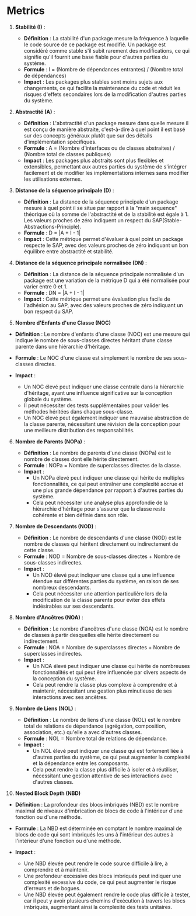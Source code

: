 # Metrics

1. **Stabilité (I)** :
   - **Définition** : La stabilité d'un package mesure la fréquence à laquelle le code source de ce package est modifié. Un package est considéré comme stable s'il subit rarement des modifications, ce qui signifie qu'il fournit une base fiable pour d'autres parties du système.
   - **Formule** : I = (Nombre de dépendances entrantes) / (Nombre total de dépendances)
   - **Impact** : Les packages plus stables sont moins sujets aux changements, ce qui facilite la maintenance du code et réduit les risques d'effets secondaires lors de la modification d'autres parties du système.

2. **Abstractité (A)** :
   - **Définition** : L'abstractité d'un package mesure dans quelle mesure il est conçu de manière abstraite, c'est-à-dire à quel point il est basé sur des concepts généraux plutôt que sur des détails d'implémentation spécifiques.
   - **Formule** : A = (Nombre d'interfaces ou de classes abstraites) / (Nombre total de classes publiques)
   - **Impact** : Les packages plus abstraits sont plus flexibles et extensibles, permettant aux autres parties du système de s'intégrer facilement et de modifier les implémentations internes sans modifier les utilisations externes.

3. **Distance de la séquence principale (D)** :
   - **Définition** : La distance de la séquence principale d'un package mesure à quel point il se situe par rapport à la "main sequence" théorique où la somme de l'abstractité et de la stabilité est égale à 1. Les valeurs proches de zéro indiquent un respect du SAP(Stable-Abstractions-Principle).
   - **Formule** : D = |A + I - 1|
   - **Impact** : Cette métrique permet d'évaluer à quel point un package respecte le SAP, avec des valeurs proches de zéro indiquant un bon équilibre entre abstractité et stabilité.

4. **Distance de la séquence principale normalisée (DN)** :
   - **Définition** : La distance de la séquence principale normalisée d'un package est une variation de la métrique D qui a été normalisée pour varier entre 0 et 1.
   - **Formule** : DN = |A + I - 1|
   - **Impact** : Cette métrique permet une évaluation plus facile de l'adhésion au SAP, avec des valeurs proches de zéro indiquant un bon respect du SAP.

5. **Nombre d'Enfants d'une Classe (NOC)**

- **Définition** : Le nombre d'enfants d'une classe (NOC) est une mesure qui indique le nombre de sous-classes directes héritant d'une classe parente dans une hiérarchie d'héritage.

- **Formule** : Le NOC d'une classe est simplement le nombre de ses sous-classes directes.

- **Impact** : 
  - Un NOC élevé peut indiquer une classe centrale dans la hiérarchie d'héritage, ayant une influence significative sur la conception globale du système.
  - Il peut nécessiter des tests supplémentaires pour valider les méthodes héritées dans chaque sous-classe.
  - Un NOC élevé peut également indiquer une mauvaise abstraction de la classe parente, nécessitant une révision de la conception pour une meilleure distribution des responsabilités.

6. **Nombre de Parents (NOPa)** :
   - **Définition** : Le nombre de parents d'une classe (NOPa) est le nombre de classes dont elle hérite directement.
   - **Formule** : NOPa = Nombre de superclasses directes de la classe.
   - **Impact** :
     - Un NOPa élevé peut indiquer une classe qui hérite de multiples fonctionnalités, ce qui peut entraîner une complexité accrue et une plus grande dépendance par rapport à d'autres parties du système.
     - Cela peut nécessiter une analyse plus approfondie de la hiérarchie d'héritage pour s'assurer que la classe reste cohérente et bien définie dans son rôle.

7. **Nombre de Descendants (NOD)** :
   - **Définition** : Le nombre de descendants d'une classe (NOD) est le nombre de classes qui héritent directement ou indirectement de cette classe.
   - **Formule** : NOD = Nombre de sous-classes directes + Nombre de sous-classes indirectes.
   - **Impact** :
     - Un NOD élevé peut indiquer une classe qui a une influence étendue sur différentes parties du système, en raison de ses nombreux descendants.
     - Cela peut nécessiter une attention particulière lors de la modification de la classe parente pour éviter des effets indésirables sur ses descendants.

8. **Nombre d'Ancêtres (NOA)** :
   - **Définition** : Le nombre d'ancêtres d'une classe (NOA) est le nombre de classes à partir desquelles elle hérite directement ou indirectement.
   - **Formule** : NOA = Nombre de superclasses directes + Nombre de superclasses indirectes.
   - **Impact** :
     - Un NOA élevé peut indiquer une classe qui hérite de nombreuses fonctionnalités et qui peut être influencée par divers aspects de la conception du système.
     - Cela peut rendre la classe plus complexe à comprendre et à maintenir, nécessitant une gestion plus minutieuse de ses interactions avec ses ancêtres.

9. **Nombre de Liens (NOL)** :
   - **Définition** : Le nombre de liens d'une classe (NOL) est le nombre total de relations de dépendance (agrégation, composition, association, etc.) qu'elle a avec d'autres classes.
   - **Formule** : NOL = Nombre total de relations de dépendance.
   - **Impact** :
     - Un NOL élevé peut indiquer une classe qui est fortement liée à d'autres parties du système, ce qui peut augmenter la complexité et la dépendance entre les composants.
     - Cela peut rendre la classe plus difficile à isoler et à réutiliser, nécessitant une gestion attentive de ses interactions avec d'autres classes.

10. **Nested Block Depth (NBD)**

- **Définition** : La profondeur des blocs imbriqués (NBD) est le nombre maximal de niveaux d'imbrication de blocs de code à l'intérieur d'une fonction ou d'une méthode.
  
- **Formule** : La NBD est déterminée en comptant le nombre maximal de blocs de code qui sont imbriqués les uns à l'intérieur des autres à l'intérieur d'une fonction ou d'une méthode.

- **Impact** :
  - Une NBD élevée peut rendre le code source difficile à lire, à comprendre et à maintenir.
  - Une profondeur excessive des blocs imbriqués peut indiquer une complexité excessive du code, ce qui peut augmenter le risque d'erreurs et de bogues.
  - Une NBD élevée peut également rendre le code plus difficile à tester, car il peut y avoir plusieurs chemins d'exécution à travers les blocs imbriqués, augmentant ainsi la complexité des tests unitaires.

